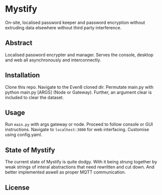 # Mystify
On-site, localised password keeper and password encryption without extruding data elsewhere without third party interference. 

## Abstract
Localised password encrypter and manager. Serves the console, desktop and web all asynchronously and interconnectly.

## Installation
Clone this repo. Navigate to the Even8 cloned dir. Permutate main.py with python main.py [ARGS] (Node or Gateway).
Further, an argument clear is included to clear the dataset.

## Usage
Run ```main.py``` with args gateway or node. Proceed to follow console or GUI instructions. Navigate to ```localhost:3000``` for web interfacing. Customise using config.yaml.

## State of Mystify
The current state of Mystify is quite dodgy. With it being strung together by weak strings of interal abstractions that need rewritten and cut down. And better implemented aswell as proper MQTT communication.

## License

